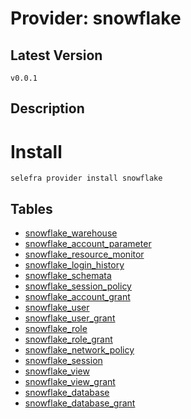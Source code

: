 # Provider: snowflake

## Latest Version 

```
v0.0.1
```
## Description 


# Install 

```
selefra provider install snowflake
```


## Tables 

- [snowflake_warehouse](snowflake_warehouse.md)
- [snowflake_account_parameter](snowflake_account_parameter.md)
- [snowflake_resource_monitor](snowflake_resource_monitor.md)
- [snowflake_login_history](snowflake_login_history.md)
- [snowflake_schemata](snowflake_schemata.md)
- [snowflake_session_policy](snowflake_session_policy.md)
- [snowflake_account_grant](snowflake_account_grant.md)
- [snowflake_user](snowflake_user.md)
- [snowflake_user_grant](snowflake_user_grant.md)
- [snowflake_role](snowflake_role.md)
- [snowflake_role_grant](snowflake_role_grant.md)
- [snowflake_network_policy](snowflake_network_policy.md)
- [snowflake_session](snowflake_session.md)
- [snowflake_view](snowflake_view.md)
- [snowflake_view_grant](snowflake_view_grant.md)
- [snowflake_database](snowflake_database.md)
- [snowflake_database_grant](snowflake_database_grant.md)


